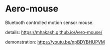 # Aero-mouse
Bluetooth controlled motion sensor mouse.

details: https://mhakash.github.io/Aero-mouse/

demonstration: https://youtu.be/npBDYBHUPVM

